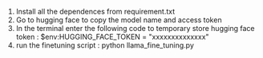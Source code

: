 1. Install all the dependences from requirement.txt
2. Go to hugging face to copy the model name and access token
3. In the terminal enter the following code to temporary store hugging face token : $env:HUGGING_FACE_TOKEN = "xxxxxxxxxxxxxx"
4. run the finetuning script : python llama_fine_tuning.py 
